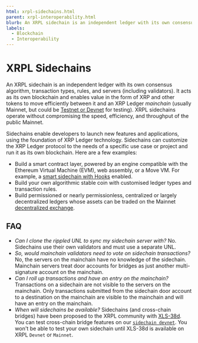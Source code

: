 ```yaml
---
html: xrpl-sidechains.html
parent: xrpl-interoperability.html
blurb: An XRPL sidechain is an independent ledger with its own consensus algorithm, transaction types, and rules.
labels:
  - Blockchain
  - Interoperability
---
```

# XRPL Sidechains

An XRPL sidechain is an independent ledger with its own consensus algorithm, transaction types, rules, and servers (including validators). It acts as its own blockchain and enables value in the form of XRP and other tokens to move efficiently between it and an XRP Ledger _mainchain_ (usually Mainnet, but could be [Testnet or Devnet](https://xrpl.org/parallel-networks.html#parallel-networks) for testing). XRPL sidechains operate without compromising the speed, efficiency, and throughput of the public Mainnet.

Sidechains enable developers to launch new features and applications, using the foundation of XRP Ledger technology. Sidechains can customize the XRP Ledger protocol to the needs of a specific use case or project and run it as its own blockchain. Here are a few examples:

* Build a smart contract layer, powered by an engine compatible with the Ethereum Virtual Machine (EVM), web assembly, or a Move VM. For example, a [smart sidechain with Hooks](https://hooks-testnet.xrpl-labs.com/) enabled.
* Build your own algorithmic stable coin with customised ledger types and transaction rules.
* Build permissioned or nearly permissionless, centralized or largely decentralized ledgers whose assets can be traded on the Mainnet [decentralized exchange](https://xrpl.org/decentralized-exchange.html).


## FAQ

- _Can I clone the rippled UNL to sync my sidechain server with?_ No. Sidechains use their own validators and must use a separate UNL.
- _So, would mainchain validators need to vote on sidechain transactions?_ No, the servers on the mainchain have no knowledge of the sidechain. Mainchain servers treat door accounts for bridges as just another multi-signature account on the mainchain.
- _Can I roll up transactions and have an entry on the mainchain?_ Transactions on a sidechain are not visible to the servers on the mainchain. Only transactions submitted from the sidechain door account to a destination on the mainchain are visible to the mainchain and will have an entry on the mainchain.
- _When will sidechains be available?_ Sidechains (and cross-chain bridges) have been proposed to the XRPL community with [XLS-38d](https://github.com/XRPLF/XRPL-Standards/discussions/92). You can test cross-chain bridge features on our [`sidechain devnet`](parallel-networks-list.md). You won't be able to test your own sidechain until XLS-38d is available on XRPL `Devnet` or `Mainnet`.
